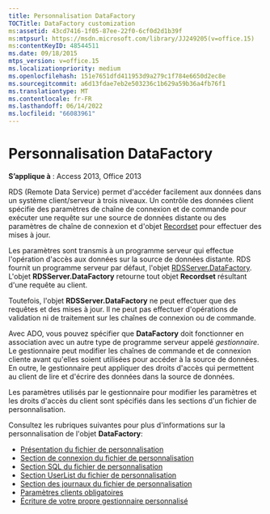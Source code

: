 ```yaml
---
title: Personnalisation DataFactory
TOCTitle: DataFactory customization
ms:assetid: 43cd7416-1f05-87ee-22f0-6cf0d2d1b39f
ms:mtpsurl: https://msdn.microsoft.com/library/JJ249205(v=office.15)
ms:contentKeyID: 48544511
ms.date: 09/18/2015
mtps_version: v=office.15
ms.localizationpriority: medium
ms.openlocfilehash: 151e7651dfd411953d9a279c1f784e6650d2ec8e
ms.sourcegitcommit: a6d13fdae7eb2e503236c1b629a59b36a4fb76f1
ms.translationtype: MT
ms.contentlocale: fr-FR
ms.lasthandoff: 06/14/2022
ms.locfileid: "66083961"
---
```

# <a name="datafactory-customization"></a>Personnalisation DataFactory


**S’applique à** : Access 2013, Office 2013

RDS (Remote Data Service) permet d'accéder facilement aux données dans un système client/serveur à trois niveaux. Un contrôle des données client spécifie des paramètres de chaîne de connexion et de commande pour exécuter une requête sur une source de données distante ou des paramètres de chaîne de connexion et d'objet [Recordset](recordset-object-ado.md) pour effectuer des mises à jour.

Les paramètres sont transmis à un programme serveur qui effectue l'opération d'accès aux données sur la source de données distante. RDS fournit un programme serveur par défaut, l'objet [RDSServer.DataFactory](datafactory-object-rdsserver.md). L'objet **RDSServer.DataFactory** retourne tout objet **Recordset** résultant d'une requête au client.

Toutefois, l'objet **RDSServer.DataFactory** ne peut effectuer que des requêtes et des mises à jour. Il ne peut pas effectuer d'opérations de validation ni de traitement sur les chaînes de connexion ou de commande.

Avec ADO, vous pouvez spécifier que **DataFactory** doit fonctionner en association avec un autre type de programme serveur appelé *gestionnaire*. Le gestionnaire peut modifier les chaînes de commande et de connexion cliente avant qu'elles soient utilisées pour accéder à la source de données. En outre, le gestionnaire peut appliquer des droits d'accès qui permettent au client de lire et d'écrire des données dans la source de données.

Les paramètres utilisés par le gestionnaire pour modifier les paramètres et les droits d'accès du client sont spécifiés dans les sections d'un fichier de personnalisation.

Consultez les rubriques suivantes pour plus d'informations sur la personnalisation de l'objet **DataFactory**:

- [Présentation du fichier de personnalisation](understanding-the-customization-file.md)
- [Section de connexion du fichier de personnalisation](customization-file-connect-section.md)
- [Section SQL du fichier de personnalisation](customization-file-sql-section.md)
- [Section UserList du fichier de personnalisation](customization-file-userlist-section.md)
- [Section des journaux du fichier de personnalisation](customization-file-logs-section.md)
- [Paramètres clients obligatoires](/office/vba/access/concepts/miscellaneous/required-client-settings)
- [Écriture de votre propre gestionnaire personnalisé](/office/vba/access/concepts/miscellaneous/writing-your-own-customized-handler)
